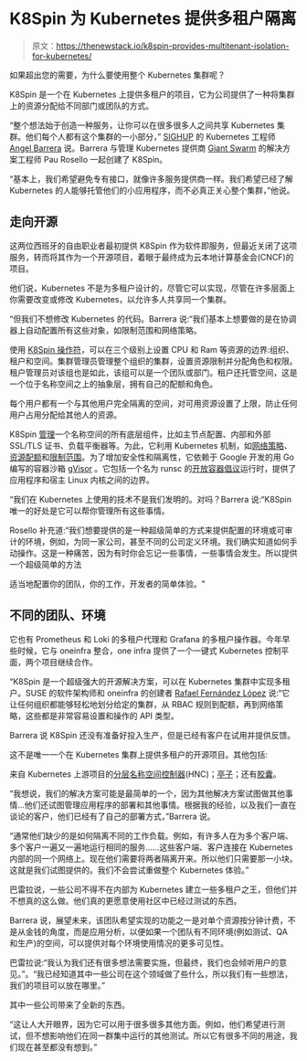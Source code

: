 # K8Spin 为 Kubernetes 提供多租户隔离

> 原文：<https://thenewstack.io/k8spin-provides-multitenant-isolation-for-kubernetes/>

如果超出您的需要，为什么要使用整个 Kubernetes 集群呢？

K8Spin 是一个在 Kubernetes 上提供多租户的项目，它为公司提供了一种将集群上的资源分配给不同部门或团队的方式。

“整个想法始于创造一种服务，让你可以在很多很多人之间共享 Kubernetes 集群。他们每个人都有这个集群的一小部分，” [SIGHUP](https://sighup.io/) 的 Kubernetes 工程师 [Angel Barrera](https://github.com/angelbarrera92) 说。Barrera 与管理 Kubernetes 提供商 [Giant Swarm](https://www.giantswarm.io/) 的解决方案工程师 Pau Rosello 一起创建了 K8Spin。

“基本上，我们希望避免专有接口，就像许多服务提供商一样。我们希望已经了解 Kubernetes 的人能够托管他们的小应用程序，而不必真正关心整个集群，”他说。

## 走向开源

这两位西班牙的自由职业者最初提供 K8Spin 作为软件即服务，但最近关闭了这项服务，转而将其作为一个开源项目，着眼于最终成为云本地计算基金会(CNCF)的项目。

他们说，Kubernetes 不是为多租户设计的，尽管它可以实现，尽管在许多层面上你需要改变或修改 Kubernetes，以允许多人共享同一个集群。

“但我们不想修改 Kubernetes 的代码。Barrera 说:“我们基本上想要做的是在协调器上自动配置所有这些对象，如限制范围和网络策略。

使用 [K8Spin 操作符](https://github.com/k8spin/k8spin-operator)，可以在三个级别上设置 CPU 和 Ram 等资源的边界:组织、租户和空间。集群管理员管理整个组织的集群，设置资源限制并分配角色和权限。租户管理员对该组也是如此，该组可以是一个团队或部门。租户还托管空间，这是一个位于名称空间之上的抽象层，拥有自己的配额和角色。

每个用户都有一个与其他用户完全隔离的空间，对可用资源设置了上限，防止任何用户占用分配给其他人的资源。

K8Spin [管理](https://gitlab.com/k8spin-open/documentation)一个名称空间的所有底层组件，比如主节点配置、内部和外部 SSL/TLS 证书、负载平衡器等。为此，它利用 Kubernetes 机制，如[网络策略](https://kubernetes.io/docs/concepts/services-networking/network-policies/)、[资源配额](https://kubernetes.io/docs/concepts/policy/resource-quotas/)和[限制范围](https://kubernetes.io/docs/tasks/administer-cluster/manage-resources/memory-default-namespace/#create-a-limitrange-and-a-pod)。为了增加安全性和隔离性，它依赖于 Google 开发的用 Go 编写的容器沙箱 [gVisor](https://github.com/google/gvisor) 。它包括一个名为 runsc 的[开放容器倡议](https://opencontainers.org/)运行时，提供了应用程序和宿主 Linux 内核之间的边界。

“我们在 Kubernetes 上使用的技术不是我们发明的。对吗？Barrera 说:“K8Spin 唯一的好处是它可以帮你管理所有这些事情。

Rosello 补充道:“我们想要提供的是一种超级简单的方式来提供配置的环境或可审计的环境，例如，为同一家公司，甚至不同的公司定义环境。我们确实知道如何手动操作。这是一种痛苦，因为有时你会忘记一些事情，一些事情会发生。所以提供一个超级简单的方法

适当地配置你的团队，你的工作，开发者的简单体验。"

## 不同的团队、环境

它也有 Prometheus 和 Loki 的多租户代理和 Grafana 的多租户操作器。今年早些时候，它与 oneinfra 整合，one infra 提供了一个一键式 Kubernetes 控制平面，两个项目继续合作。

“K8Spin 是一个超级强大的开源解决方案，可以在 Kubernetes 集群中实现多租户。SUSE 的软件架构师和 oneinfra 的创建者 [Rafael Fernández López](https://github.com/ereslibre) 说:“它让任何组织都能够轻松地划分给定的集群，从 RBAC 规则到配额，再到网络策略，这些都是非常容易设置和操作的 API 类型。

Barrera 说 K8Spin 还没有准备好投入生产，但是已经有客户在试用并提供反馈。

这不是唯一一个在 Kubernetes 集群上提供多租户的开源项目。其他包括:

来自 Kubernetes 上游项目的[分层名称空间控制器](https://github.com/kubernetes-sigs/multi-tenancy/tree/master/incubator/hnc)(HNC)；[亭子](https://github.com/kiosk-sh/kiosk)；还有[胶囊](https://github.com/clastix/capsule)。

“我想说，我们的解决方案可能是最简单的一个，因为其他解决方案试图做其他事情…他们还试图管理应用程序的部署和其他事情。根据我的经验，以及我们一直在谈论的客户，他们已经有了自己的部署方式，”Barrera 说。

“通常他们缺少的是如何隔离不同的工作负载。例如，有许多人在为多个客户端、多个客户一遍又一遍地运行相同的服务……这些客户端、客户连接在 Kubernetes 内部的同一个网络上。现在他们需要将两者隔离开来。所以他们只需要那一小块。这就是我们试图提供的。我们不会尝试重做整个 Kubernetes 体验。”

巴雷拉说，一些公司不得不在内部为 Kubernetes 建立一些多租户之王，但他们并不想真的这么做。他们真的更愿意使用社区中已经过测试的东西。

Barrera 说，展望未来，该团队希望实现的功能之一是对单个资源按分钟计费，不是从金钱的角度，而是应用分析，以便如果一个团队有不同环境(例如测试、QA 和生产)的空间，可以提供对每个环境使用情况的更多可见性。

巴雷拉说:“我认为我们还有很多想法需要实施，但最终，我们也会倾听用户的意见。”。“我已经知道其中一些公司在这个领域做了些什么，所以我们有一些想法，我们的项目可以放在哪里。”

其中一些公司带来了全新的东西。

“这让人大开眼界，因为它可以用于很多很多其他方面。例如，他们希望进行测试，但不想影响他们在同一群集中运行的其他测试。所以它有很多不同的用途，我们现在甚至都没有想到。”

<svg xmlns:xlink="http://www.w3.org/1999/xlink" viewBox="0 0 68 31" version="1.1"><title>Group</title> <desc>Created with Sketch.</desc></svg>